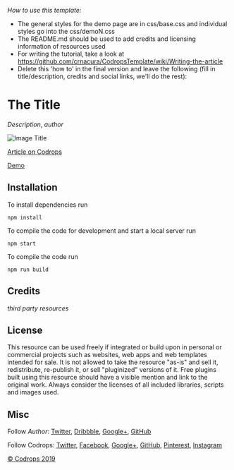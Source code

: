 _How to use this template:_

- The general styles for the demo page are in css/base.css and individual styles go into the css/demoN.css
- The README.md should be used to add credits and licensing information of resources used
- For writing the tutorial, take a look at https://github.com/crnacura/CodropsTemplate/wiki/Writing-the-article
- Delete this 'how to' in the final version and leave the following (fill in title/description, credits and social links, we'll do the rest):

# The Title

_Description_, _author_

![Image Title](link)

[Article on Codrops](https://tympanus.net/codrops/?p=)

[Demo](http://tympanus.net/Development/.../)

## Installation

To install dependencies run

```
npm install
```

To compile the code for development and start a local server run

```
npm start
```

To compile the code run

```
npm run build
```

## Credits

_third party resources_

## License

This resource can be used freely if integrated or build upon in personal or commercial projects such as websites, web apps and web templates intended for sale. It is not allowed to take the resource "as-is" and sell it, redistribute, re-publish it, or sell "pluginized" versions of it. Free plugins built using this resource should have a visible mention and link to the original work. Always consider the licenses of all included libraries, scripts and images used.

## Misc

Follow _Author_: [Twitter](), [Dribbble](), [Google+](), [GitHub]()

Follow Codrops: [Twitter](http://www.twitter.com/codrops), [Facebook](http://www.facebook.com/codrops), [Google+](https://plus.google.com/101095823814290637419), [GitHub](https://github.com/codrops), [Pinterest](http://www.pinterest.com/codrops/), [Instagram](https://www.instagram.com/codropsss/)

[© Codrops 2019](http://www.codrops.com)
